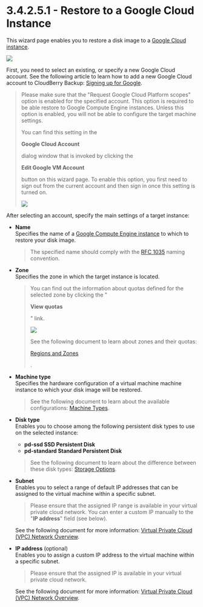# 3.4.2.5.1 - Restore to a Google Cloud Instance

This wizard page enables you to restore a disk image to a [Google Cloud instance](https://cloud.google.com/compute/docs/instances/).

![](https://github.com/robertzakiev/gitbook/tree/703d9f96af3546d5a85e17cd24df8e3834d130e4/assets/restore-google-vm-instance-2.png)

First, you need to select an existing, or specify a new Google Cloud account. See the following article to learn how to add a new Google Cloud account to CloudBerry Backup: [Signing up for Google](https://help.cloudberrylab.com/cloudberry-backup/signing-up-for-the-cloud/google-cloud/signing-up-for-google).

> Please make sure that the "Request Google Cloud Platform scopes" option is enabled for the specified account. This option is required to be able restore to Google Compute Engine instances. Unless this option is enabled, you will not be able to configure the target machine settings.
>
> You can find this setting in the 
>
> **Google Cloud Account**
>
>  dialog window that is invoked by clicking the 
>
> **Edit Google VM Account**
>
>  button on this wizard page. To enable this option, you first need to sign out from the current account and then sign in once this setting is turned on.
>
> ![](https://github.com/robertzakiev/gitbook/tree/703d9f96af3546d5a85e17cd24df8e3834d130e4/assets/google-cloud-account-dialog-window.png)

After selecting an account, specify the main settings of a target instance:

* **Name**  
  Specifies the name of a [Google Compute Engine instance](https://cloud.google.com/compute/docs/instances/) to which to restore your disk image.

  > The specified name should comply with the [RFC 1035](https://www.ietf.org/rfc/rfc1035.txt) naming convention.

* **Zone**  
  Specifies the zone in which the target instance is located.

  > You can find out the information about quotas defined for the selected zone by clicking the "
  >
  > **View quotas**
  >
  > " link.
  >
  > ![](https://github.com/robertzakiev/gitbook/tree/703d9f96af3546d5a85e17cd24df8e3834d130e4/assets/google-zone-quotas-popup.png)
  >
  > See the following document to learn about zones and their quotas: 
  >
  > [Regions and Zones](https://cloud.google.com/compute/docs/regions-zones/)
  >
  > .

* **Machine type**  
  Specifies the hardware configuration of a virtual machine machine instance to which your disk image will be restored.

  > See the following document to learn about the available configurations: [Machine Types](https://cloud.google.com/compute/docs/machine-types).

* **Disk type**  
  Enables you to choose among the following persistent disk types to use on the selected instance:

  * **pd-ssd SSD Persistent Disk**  
  * **pd-standard Standard Persistent Disk**

  > See the following document to learn about the difference between these disk types: [Storage Options](https://cloud.google.com/compute/docs/disks/).

* **Subnet**  
  Enables you to select a range of default IP addresses that can be assigned to the virtual machine within a specific subnet.

  > Please ensure that the assigned IP range is available in your virtual private cloud network. You can enter a custom IP manually to the "**IP address**" field \(see below\).

  See the following document for more information: [Virtual Private Cloud \(VPC\) Network Overview](https://cloud.google.com/vpc/docs/vpc).

* **IP address** \(optional\)  
  Enables you to assign a custom IP address to the virtual machine within a specific subnet.

  > Please ensure that the assigned IP is available in your virtual private cloud network.

  See the following document for more information: [Virtual Private Cloud \(VPC\) Network Overview](https://cloud.google.com/vpc/docs/vpc).

